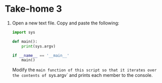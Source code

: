 # Take-home 3

1. Open a new text file.  Copy and paste the following:
   ```python
   import sys
   
   def main():
       print(sys.argv)
   
   if __name__ == '__main__'
       main()
   ```
   Modify the `main function of this script so that it iterates over the contents of `sys.argv` and prints each member to the console.
